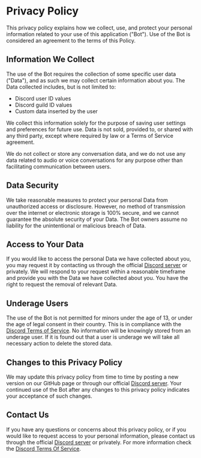 # Privacy Policy

This privacy policy explains how we collect, use, and protect your personal information related to your use of this application ("Bot").
Use of the Bot is considered an agreement to the terms of this Policy. 

## Information We Collect

The use of the Bot requires the collection of some specific user data ("Data"), and as such we may collect certain information about you.
The Data collected includes, but is not limited to:
- Discord user ID values
- Discord guild ID values
- Custom data inserted by the user

We collect this information solely for the purpose of saving user settings and preferences for future use.
Data is not sold, provided to, or shared with any third party, except where required by law or a Terms of Service agreement.

We do not collect or store any conversation data, and we do not use any data related to audio or voice conversations for any purpose other than facilitating communication between users.


## Data Security

We take reasonable measures to protect your personal Data from unauthorized access or disclosure. However, no method of transmission over the internet or electronic storage is 100% secure, and we cannot guarantee the absolute security of your Data. The Bot owners assume no liability for the unintentional or malicious breach of Data.


## Access to Your Data

If you would like to access the personal Data we have collected about you, you may request it by contacting us through the official [Discord server](https://discord.gg/krNZUMB9Tq) or privately. We will respond to your request within a reasonable timeframe and provide you with the Data we have collected about you. You have the right to request the removal of relevant Data.


## Underage Users

The use of the Bot is not permitted for minors under the age of 13, or under the age of legal consent in their country. This is in compliance with the [Discord Terms of Service](https://discord.com/terms). No information will be knowingly stored from an underage user. If it is found out that a user is underage we will take all necessary action to delete the stored data.


## Changes to this Privacy Policy

We may update this privacy policy from time to time by posting a new version on our GitHub page or through our official [Discord server](https://discord.gg/krNZUMB9Tq). Your continued use of the Bot after any changes to this privacy policy indicates your acceptance of such changes.


## Contact Us

If you have any questions or concerns about this privacy policy, or if you would like to request access to your personal information, please contact us through the official [Discord server](https://discord.gg/krNZUMB9Tq) or privately. For more information check the [Discord Terms Of Service](https://discord.com/terms).
